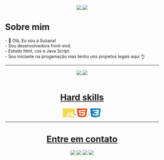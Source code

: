 <p align="center">
  <a href="#">
    <img align="center" width="500" src="https://user-images.githubusercontent.com/98489178/154772072-ebdc21ac-0d1f-4f20-8959-51bfce083797.png"/>
  </a>
  <a href="#">
    <img align="center" width="250" src="https://user-images.githubusercontent.com/98489178/154772288-2c3ed9dc-9b0e-4cd8-9779-a8eb73f6676c.gif" />
  </a>
</p>

<h1>Sobre mim</h1>
- 👋 Olá, Eu sou a Suzana!<br>
- Sou desenvolvedora front-end.<br>
- Estudo html, css e Java Script.<br>
- Sou iniciante na progamação mas tenho uns projretos legais aqui 👌

 <hr>

<div align="center">
  <a href="https://github.com/suzana-s">
  <img 
       align="center"
       height="165"
       src="https://github-readme-stats.vercel.app/api/top-langs/?username=suzana-s&layout=compact&langs_count=7&theme=maroongold"/>
    <img
       align="center"
       height="165"
       src="https://github-readme-stats.vercel.app/api?username=suzana-s&show_icons=true&theme=maroongold&include_all_commits=true&count_private=true"
</div>

<div style="display: inline_block"><br>
  <h1>Hard skills</h1>
  <img align="center" alt="Suzana-Js" height="30" width="40" src="https://raw.githubusercontent.com/devicons/devicon/master/icons/javascript/javascript-plain.svg">
  <img align="center" alt="Suzana-HTML" height="30" width="40" src="https://raw.githubusercontent.com/devicons/devicon/master/icons/html5/html5-original.svg">
  <img align="center" alt="Suzana-CSS" height="30" width="40" src="https://raw.githubusercontent.com/devicons/devicon/master/icons/css3/css3-original.svg">
 
</div>

<hr>

<div>
  <h1>Entre em contato</h1>
  <a href="https://instagram.com/suzana.slls" target="_blank"><img src="https://img.shields.io/badge/-Instagram-%23E4405F?style=for-the-badge&logo=instagram&logoColor=white" target="_blank"></a>
  <a href = "mailto:suzanasales32@gmail.com"><img src="https://img.shields.io/badge/-Gmail-%23333?style=for-the-badge&logo=gmail&logoColor=white" target="_blank"></a>
  <a href="https://www.linkedin.com/in/suzana-sales-720366208/" target="_blank"><img src="https://img.shields.io/badge/-LinkedIn-%230077B5?style=for-the-badge&logo=linkedin&logoColor=white" target="_blank"></a> 
  <a href="https://api.whatsapp.com/send?phone=+5588996084819"><img src="https://img.shields.io/badge/WhatsApp-25D366?style=for-the-badge&logo=whatsapp&logoColor=white"></a>
 
</div>
  
